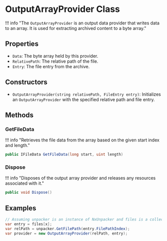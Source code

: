 ﻿# OutputArrayProvider Class

!!! info "The `OutputArrayProvider` is an output data provider that writes data to an array. It is used for extracting archived content to a byte array."

## Properties

- `Data`: The byte array held by this provider.
- `RelativePath`: The relative path of the file.
- `Entry`: The file entry from the archive.

## Constructors

- `OutputArrayProvider(string relativePath, FileEntry entry)`: Initializes an `OutputArrayProvider` with the specified relative path and file entry.

## Methods

### GetFileData

!!! info "Retrieves the file data from the array based on the given start index and length."

```csharp
public IFileData GetFileData(long start, uint length)
```

### Dispose

!!! info "Disposes of the output array provider and releases any resources associated with it."

```csharp
public void Dispose()
```

## Examples

```csharp
// Assuming unpacker is an instance of NxUnpacker and files is a collection of FileEntry instances from NxUnpacker
var entry = files[x];
var relPath = unpacker.GetFilePath(entry.FilePathIndex);
var provider = new OutputArrayProvider(relPath, entry);
```